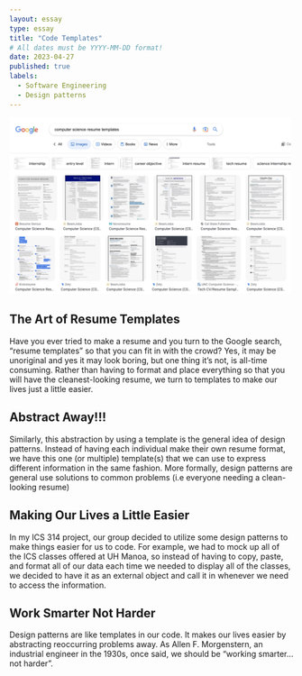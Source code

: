 ```yaml
---
layout: essay
type: essay
title: "Code Templates"
# All dates must be YYYY-MM-DD format!
date: 2023-04-27
published: true
labels:
  - Software Engineering
  - Design patterns
---
```

<img width="500px" class="rounded float-start pe-4" src="../img/DesignPatterns/ResumeTemplate.jpeg">

## The Art of Resume Templates

Have you ever tried to make a resume and you turn to the Google search, “resume templates” so that you can fit in with the crowd? Yes, it may be unoriginal and yes it may look boring, but one thing it’s not, is all-time consuming. Rather than having to format and place everything so that you will have the cleanest-looking resume, we turn to templates to make our lives just a little easier.

## Abstract Away!!!
Similarly, this abstraction by using a template is the general idea of design patterns. Instead of having each individual make their own resume format, we have this one (or multiple) template(s) that we can use to express different information in the same fashion. More formally, design patterns are general use solutions to common problems (i.e everyone needing a clean-looking resume)

## Making Our Lives a Little Easier
In my ICS 314 project, our group decided to utilize some design patterns to make things easier for us to code. For example, we had to mock up all of the ICS classes offered at UH Manoa, so instead of having to copy, paste, and format all of our data each time we needed to display all of the classes, we decided to have it as an external object and call it in whenever we need to access the information.

## Work Smarter Not Harder
Design patterns are like templates in our code. It makes our lives easier by abstracting reoccurring problems away. As Allen F. Morgenstern, an industrial engineer in the 1930s, once said, we should be “working smarter…not harder”.

